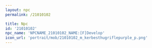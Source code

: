 ```yaml
---
layout: npc
permalink: /21010102

title: Npc
id: '21010102'
npc_name: 'NPCNAME_21010102_NAME:[F]Develop'
icon_url: 'portrait/mob/21010102_m_kerbesthugriflepurple_p.png'
---
```

